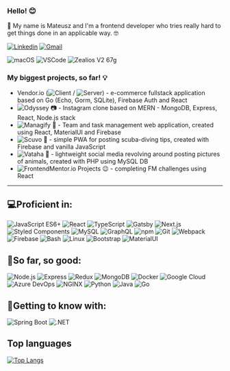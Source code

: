 ### Hello! 😊

🔴 My name is Mateusz and I'm a frontend developer who tries really hard to get things done in an applicable way. 🤓

[![Linkedin](https://img.shields.io/badge/-foxsaysderp-blue?style=flat-square&logo=Linkedin&logoColor=white&link=https://www.linkedin.com/in/foxsaysderp/)](https://www.linkedin.com/in/foxsaysderp/)
[![Gmail](https://img.shields.io/badge/-foxsaysderp@gmail.com-c14438?style=flat-square&logo=Gmail&logoColor=white&link=mailto:foxsaysderp@gmail.com)](mailto:foxsaysderp@gmail.com)

![macOS](https://img.shields.io/badge/OS-macOS-informational?style=flat&logo=apple&logoColor=white&color=000000)
![VSCode](https://img.shields.io/badge/Editor-VSCode-informational?style=flat&logo=Visual%20Studio%20Code&logoColor=white&color=003253)
![Zealios V2 67g](https://img.shields.io/badge/Switches-Zealios%20v2%2067g-informational?style=flat&logo=metro&logoColor=white&color=3B2080)


### My biggest projects, so far! 💡
- Vendor.io (![Client](https://github.com/vendor-io/react-client) / ![Server](https://github.com/vendor-io/server)) - e-commerce fullstack application based on Go (Echo, Gorm, SQLite), Firebase Auth and React
- ![Odyssey 📷](https://github.com/FoxSaysDerp/odyssey-app) - Instagram clone based on MERN - MongoDB, Express, React, Node.js stack
- ![Managify 👔](https://github.com/FoxSaysDerp/managify-app) - Team and task management web application, created using React, MaterialUI and Firebase
- ![Scuvo 🌊](https://github.com/FoxSaysDerp/scuvo-app) - simple PWA for posting scuba-diving tips, created with Firebase and vanilla JavaScript
- ![Vataha 🐾](https://github.com/FoxSaysDerp/vataha) - lightweight social media revolving around posting pictures of animals, created with PHP using MySQL DB
- ![FrontendMentor.io Projects 😉](https://github.com/FoxSaysDerp/frontendmentor-projects) - completing FM challenges using React

-----

## 💻Proficient in:
![JavaScript ES6+](https://img.shields.io/badge/-JavaScript-181603?style=flat-square&logo=javascript)
![React](https://img.shields.io/badge/-React-091519?style=flat-square&logo=react)
![TypeScript](https://img.shields.io/badge/-TypeScript-8cadd1?style=flat-square&logo=typescript)
![Gatsby](https://img.shields.io/badge/-Gatsby-663399?style=flat-square&logo=gatsby)
![Next.js](https://img.shields.io/badge/-Next.js-black?style=flat-square&logo=next.js)
![Styled Components](https://img.shields.io/badge/-Styled%20Components-fbf0f4?style=flat-square&logo=styled-components)
![MySQL](https://img.shields.io/badge/-MySQL-d9e4ec?style=flat-square&logo=mysql)
![GraphQL](https://img.shields.io/badge/-GraphQL-E10098?style=flat-square&logo=graphql)
![npm](https://img.shields.io/badge/-npm-white?style=flat-square&logo=npm)
![Git](https://img.shields.io/badge/-Git-f09d8d?style=flat-square&logo=git)
![Webpack](https://img.shields.io/badge/-Webpack-eff6f9?style=flat-square&logo=webpack)
![Firebase](https://img.shields.io/badge/-Firebase-4c3c0c?style=flat-square&logo=firebase)
![Bash](https://img.shields.io/badge/-Bash-0f2207?style=flat-square&logo=gnubash)
![Linux](https://img.shields.io/badge/-Linux-fef3d2?style=flat-square&logo=linux)
![Bootstrap](https://img.shields.io/badge/-Bootstrap-d6cbe8?style=flat-square&logo=bootstrap)
![MaterialUI](https://img.shields.io/badge/-MaterialUI-b2d8ff?style=flat-square&logo=mui)

## 🔭So far, so good:
![Node.js](https://img.shields.io/badge/-Node.js-a1f0a1?style=flat-square&logo=node.js)
![Express](https://img.shields.io/badge/-Express-8a8a8a?style=flat-square&logo=express)
![Redux](https://img.shields.io/badge/-Redux-764ABC?style=flat-square&logo=redux)
![MongoDB](https://img.shields.io/badge/-MongoDB-a5e8a5?style=flat-square&logo=mongodb)
![Docker](https://img.shields.io/badge/-Docker-D3E9FA?style=flat-square&logo=docker)
![Google Cloud](https://img.shields.io/badge/-Google%20Cloud-c6dafb?style=flat-square&logo=googlecloud)
![Azure DevOps](https://img.shields.io/badge/-Azure%20DevOps-0078D7?style=flat-square&logo=azuredevops)
![NGINX](https://img.shields.io/badge/-NGINX-00481b?style=flat-square&logo=nginx)
![Python](https://img.shields.io/badge/-Python-FADD84?style=flat-square&logo=python)
![Java](https://img.shields.io/badge/-Java-ff0000?style=flat-square&logo=openjdk)
![Go](https://img.shields.io/badge/-Go-cceef7?style=flat-square&logo=go)


## 🌱Getting to know with:
![Spring Boot](https://img.shields.io/badge/-Spring-edf7e7?style=flat-square&logo=spring)
![.NET](https://img.shields.io/badge/-.NET-191919?style=flat-square&logo=dotnet)


## Top languages

[![Top Langs](https://github-readme-stats.vercel.app/api/top-langs/?username=foxsaysderp&layout=compact)](https://github.com/FoxSaysDerp?tab=repositories)

